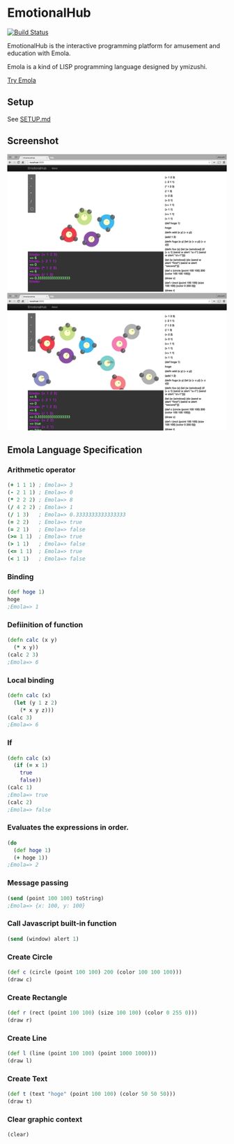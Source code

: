 # EmotionalHub
[![Build Status](https://travis-ci.org/ymizushi/EmotionalHub.png?branch=master)](https://travis-ci.org/ymizushi/EmotionalHub)

EmotionalHub is the interactive programming platform for amusement and education with Emola.

Emola is a kind of LISP programming language designed by ymizushi.

[Try Emola](http://emohub.ymizushi.info/)

## Setup
See [SETUP.md](https://github.com/ymizushi/EmotionalHub/blob/master/description/SETUP.md "SETUP.md")

## Screenshot
![alt text](https://github.com/ymizushi/EmotionalHub/blob/master/description/screenshot.png "Screenshot1")
![alt text](https://github.com/ymizushi/EmotionalHub/blob/master/description/screenshot2.png "Screenshot2")

## Emola Language Specification

### Arithmetic operator    
```clojure
(+ 1 1 1) ; Emola=> 3
(- 2 1 1) ; Emola=> 0
(* 2 2 2) ; Emola=> 8
(/ 4 2 2) ; Emola=> 1
(/ 1 3)   ; Emola=> 0.3333333333333333 
(= 2 2)   ; Emola=> true 
(= 2 1)   ; Emola=> false 
(>= 1 1)  ; Emola=> true 
(> 1 1)   ; Emola=> false 
(<= 1 1)  ; Emola=> true 
(< 1 1)   ; Emola=> false 
```

### Binding
```clojure
(def hoge 1)
hoge
;Emola=> 1
```

### Defiinition of function
```clojure
(defn calc (x y)
  (* x y))
(calc 2 3)
;Emola=> 6
```

### Local binding
```clojure
(defn calc (x)
  (let (y 1 z 2)
    (* x y z)))
(calc 3)
;Emola=> 6
```

### If
```clojure
(defn calc (x)
  (if (= x 1)
    true
    false))
(calc 1)
;Emola=> true
(calc 2)
;Emola=> false
```

### Evaluates the expressions in order.
```clojure
(do 
  (def hoge 1)
  (+ hoge 1))
;Emola=> 2
```

### Message passing
```clojure
(send (point 100 100) toString)
;Emola=> {x: 100, y: 100}
```

### Call Javascript built-in function
```clojure
(send (window) alert 1)
```

### Create Circle
```clojure
(def c (circle (point 100 100) 200 (color 100 100 100)))
(draw c)
```

### Create Rectangle
```clojure
(def r (rect (point 100 100) (size 100 100) (color 0 255 0)))
(draw r)
```

### Create Line
```clojure
(def l (line (point 100 100) (point 1000 1000)))
(draw l)
```

### Create Text
```clojure
(def t (text "hoge" (point 100 100) (color 50 50 50)))
(draw t)
```

### Clear graphic context
```clojure
(clear)
```
